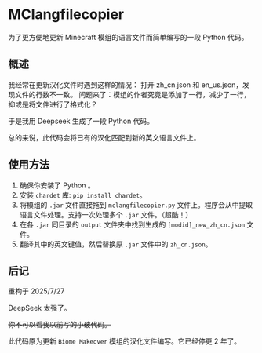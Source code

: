# MClangfilecopier

为了更方便地更新 Minecraft 模组的语言文件而简单编写的一段 Python 代码。

## 概述
我经常在更新汉化文件时遇到这样的情况：
打开 zh_cn.json 和 en_us.json，发现文件的行数不一致。
问题来了：模组的作者究竟是添加了一行，减少了一行，抑或是将文件进行了格式化？

于是我用 Deepseek 生成了一段 Python 代码。

总的来说，此代码会将已有的汉化匹配到新的英文语言文件上。

## 使用方法
1. 确保你安装了 Python 。
2. 安装 ````chardet```` 库: ````pip install chardet````。
3. 将模组的 ````.jar```` 文件直接拖到 ````mclangfilecopier.py```` 文件上。程序会从中提取语言文件处理。支持一次处理多个 ````.jar```` 文件。（超酷！）
4. 在各 ````.jar```` 同目录的 ````output```` 文件夹中找到生成的 ````[modid]_new_zh_cn.json```` 文件。
5. 翻译其中的英文键值，然后替换原 ````.jar```` 文件中的 ````zh_cn.json````。


## 后记

重构于 2025/7/27

DeepSeek 太强了。

~~你不可以看我以前写的小破代码。~~

此代码原为更新 ````Biome Makeover```` 模组的汉化文件编写。它已经停更 2 年了。
